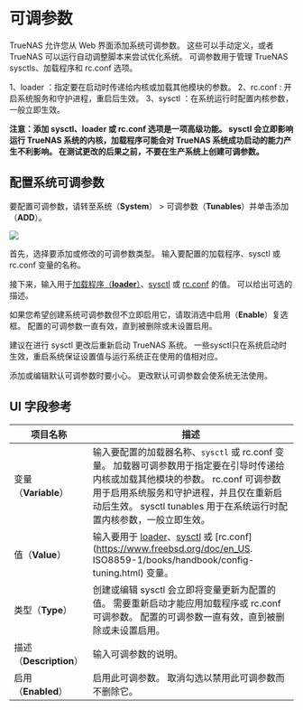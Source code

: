 # 可调参数

TrueNAS 允许您从 Web 界面添加系统可调参数。 这些可以手动定义，或者 TrueNAS 可以运行自动调整脚本来尝试优化系统。 可调参数用于管理 TrueNAS sysctls、加载程序和 rc.conf 选项。

1、loader ：指定要在启动时传递给内核或加载其他模块的参数。
2、rc.conf : 开启系统服务和守护进程，重启后生效。
3、sysctl ：在系统运行时配置内核参数，一般立即生效。

**注意：添加 sysctl、loader 或 rc.conf 选项是一项高级功能。 sysctl 会立即影响运行 TrueNAS 系统的内核，加载程序可能会对 TrueNAS 系统成功启动的能力产生不利影响。 在测试更改的后果之前，不要在生产系统上创建可调参数。**

## 配置系统可调参数

要配置可调参数，请转至系统（**System**） > 可调参数（**Tunables**）并单击添加（**ADD**）。

![](https://www.truenas.com/docs/images/CORE/12.0/SystemTunablesAdd.png)

首先，选择要添加或修改的可调参数类型。 输入要配置的加载程序、sysctl 或 rc.conf 变量的名称。

接下来，输入用于[加载程序（**loader**）](https://www.freebsd.org/doc/en_US.ISO8859-1/books/handbook/boot-introduction.html#boot-loader-commands)、[sysctl](https://www.freebsd.org/doc/en_US.ISO8859-1/books/handbook/configtuning-sysctl.html) 或 [rc.conf](https://www.freebsd.org/doc/en_US.ISO8859-1/books/handbook/config-tuning.html) 的值。 可以给出可选的描述。

如果您希望创建系统可调参数但不立即启用它，请取消选中启用（**Enable**）复选框。 配置的可调参数一直有效，直到被删除或未设置启用。

建议在进行 sysctl 更改后重新启动 TrueNAS 系统。 一些sysctl只在系统启动时生效，重启系统保证设置值与运行系统正在使用的值相对应。

添加或编辑默认可调参数时要小心。 更改默认可调参数会使系统无法使用。

## UI 字段参考

| 项目名称                | 描述                                                         |
| ----------------------- | ------------------------------------------------------------ |
| 变量（**Variable**）    | 输入要配置的加载器名称、`sysctl` 或 rc.conf 变量。 加载器可调参数用于指定要在引导时传递给内核或加载其他模块的参数。 rc.conf 可调参数用于启用系统服务和守护进程，并且仅在重新启动后生效。 sysctl tunables 用于在系统运行时配置内核参数，一般立即生效。 |
| 值（**Value**）         | 输入要用于 [loader](https://www.freebsd.org/doc/en_US.ISO8859-1/books/handbook/boot-introduction.html#boot-loader-commands)、[sysctl]( https://www.freebsd.org/doc/en_US.ISO8859-1/books/handbook/configtuning-sysctl.html) 或 [rc.conf](https://www.freebsd.org/doc/en_US. ISO8859-1/books/handbook/config-tuning.html) 变量。 |
| 类型（**Type**）        | 创建或编辑 sysctl 会立即将变量更新为配置的值。 需要重新启动才能应用加载程序或 rc.conf 可调参数。 配置的可调参数一直有效，直到被删除或未设置启用。 |
| 描述（**Description**） | 输入可调参数的说明。                                         |
| 启用（**Enabled**）     | 启用此可调参数。 取消勾选以禁用此可调参数而不删除它。        |

